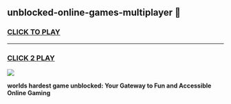 
## unblocked-online-games-multiplayer 👋
<h3>
<a href="https://premium.freeplayer.one?title=unblocked-online-games-multiplayer&ref=14F">CLICK TO PLAY</a></h3>
<hr>

<h3>
<a href="https://premium.freeplayer.one?title=unblocked-online-games-multiplayer&ref=14F">CLICK 2 PLAY</a>
  
</h3>

<a href="https://premium.freeplayer.one?title=unblocked-online-games-multiplayer&ref=12F/"><img src="https://clearcache.store/games.png"></a>


**worlds hardest game unblocked: Your Gateway to Fun and Accessible Online Gaming**
